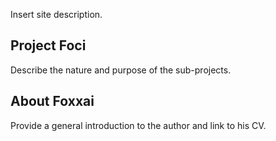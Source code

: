 Insert site description. 

## Project Foci

Describe the nature and purpose of the sub-projects.

## About Foxxai

Provide a general introduction to the author and link to his CV.